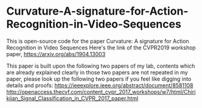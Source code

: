 # Curvature-A-signature-for-Action-Recognition-in-Video-Sequences
This is open-source code for the paper Curvature: A signature for Action Recognition in Video Sequences
Here's the link of the CVPR2019  workshop paper,
https://arxiv.org/abs/1904.13003

This paper is built upon the following two papers of my lab, contents which are already explained clearly in those two papers are not repeated in my paper, please look up the following two papers if you feel like digging into details and proofs:
https://ieeexplore.ieee.org/abstract/document/8581108
http://openaccess.thecvf.com/content_cvpr_2017_workshops/w7/html/Chirikjian_Signal_Classification_in_CVPR_2017_paper.html


